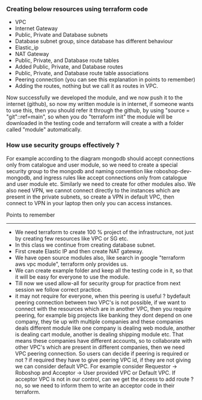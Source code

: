 ### Creating below resources using terraform code
- VPC 
- Internet Gateway
- Public, Private and Database subnets
- Database subnet group, since database has different behaviour
- Elastic_ip
- NAT Gateway
- Public, Private, and Database route tables
- Added Public, Private, and Database routes
- Public, Private, and Database route table associations
- Peering connection (you can see this explanation in points to remember)
- Adding the routes, nothing but we call it as routes in VPC.

Now successfully we developed the module, and we now push it to the internet (github), so now my written module is in internet, if someone wants to use this, then you should refer it through the github, by using "source = "git"::<https URL>ref=main", so when you do "terraform init" the module will be downloaded in the testing code and terraform will create a with a folder called "module" automatically.

### How use security groups effectively ?
For example according to the diagram mongodb should accept connections only from catalogue and user module, so we need to create a special security group to the mongodb and naming convention like roboshop-dev-mongodb, and ingress rules like accept connections only from catalogue and user module etc. Similarly we need to create for other modules also. We also need VPN, we cannot connect directly to the instances which are present in the private subnets, so create a VPN in default VPC, then connect to VPN in your laptop then only you can access instances.

Points to remember
*******************
- We need terraform to create 100 % project of the infrastructure, not just by creating few resources 
  like VPC or SG etc.
- In this class we continue from creating database subnet.
- First create Elastic IP and then create NAT gateway.
- We have open source modules also, like search in google "terraform aws vpc module", terraform only
  provides us.
- We can create example folder and keep all the testing code in it, so that it will be easy for everyone
  to use the module.
- Till now we used allow-all for security group for practice from next session we follow correct practice.
- it may not require for everyone, when this peering is useful ? bydefault peering connection between two
  VPC's is not possible, if we want to connect with the resources which are in another VPC, then you require
  peering, for example big projects like banking they dont depend on one company, they tie up with multiple
  companies and these companies deals different module like one company is dealing web module, another is
  dealing cart module, another is dealing shipping module etc. That means these companies have different
  accounts, so to collaborate with other VPC's which are present in different companies, then we need VPC
  peering connection. So users can decide if peering is required or not ? if required they have to give
  peering VPC id, if they are not giving we can consider default VPC. For example consider Requestor ->
  Roboshop and Acceptor -> User provided VPC or Default VPC. If acceptor VPC is not in our control, can we get
  the access to add route ? no, so we need to inform them to write an acceptor code in their terraform.
